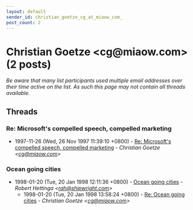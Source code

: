```yaml
---
layout: default
sender_id: christian_goetze_cg_at_miaow_com_
post_count: 2
---
```


# Christian Goetze <cg<span>@</span>miaow.com> (2 posts)

_Be aware that many list participants used multiple email addresses over their time active on the list. As such this page may not contain all threads available._

## Threads

### Re: Microsoft's compelled speech, compelled marketing
+ 1997-11-26 (Wed, 26 Nov 1997 11:39:10 +0800) - [Re: Microsoft's compelled speech, compelled marketing](/archive/1997/11/2c8746c0fb45c747def293d699da4cc82c0a247686b6dec7b3288da57cefad0f) - _Christian Goetze \<cg@miaow.com\>_

### Ocean going cities
+ 1998-01-20 (Tue, 20 Jan 1998 12:11:36 +0800) - [Ocean going cities](/archive/1998/01/134d5664461a0283f63f1afe6299c9aee1aae6c2adb4f91bfd701a927596e999) - _Robert Hettinga \<rah@shipwright.com\>_
  + 1998-01-20 (Tue, 20 Jan 1998 13:58:24 +0800) - [Re: Ocean going cities](/archive/1998/01/4c46bf2a3cbaf92c6547b95dd90c5084a683cff923394747dfbb3b029e7a1b3d) - _Christian Goetze \<cg@miaow.com\>_

